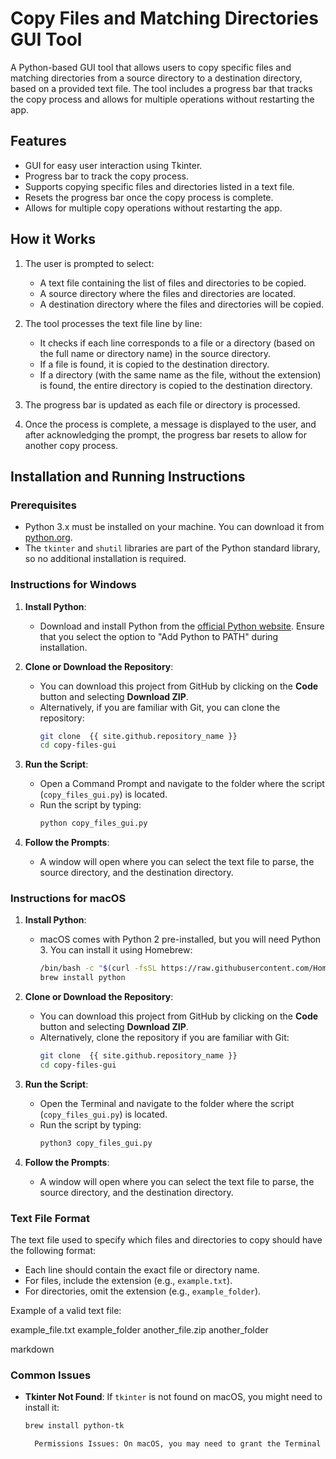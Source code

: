 # Copy Files and Matching Directories GUI Tool

A Python-based GUI tool that allows users to copy specific files and matching directories from a source directory to a destination directory, based on a provided text file. The tool includes a progress bar that tracks the copy process and allows for multiple operations without restarting the app.

## Features
- GUI for easy user interaction using Tkinter.
- Progress bar to track the copy process.
- Supports copying specific files and directories listed in a text file.
- Resets the progress bar once the copy process is complete.
- Allows for multiple copy operations without restarting the app.

## How it Works
1. The user is prompted to select:
   - A text file containing the list of files and directories to be copied.
   - A source directory where the files and directories are located.
   - A destination directory where the files and directories will be copied.
   
2. The tool processes the text file line by line:
   - It checks if each line corresponds to a file or a directory (based on the full name or directory name) in the source directory.
   - If a file is found, it is copied to the destination directory.
   - If a directory (with the same name as the file, without the extension) is found, the entire directory is copied to the destination directory.
   
3. The progress bar is updated as each file or directory is processed.

4. Once the process is complete, a message is displayed to the user, and after acknowledging the prompt, the progress bar resets to allow for another copy process.

## Installation and Running Instructions

### Prerequisites
- Python 3.x must be installed on your machine. You can download it from [python.org](https://www.python.org/downloads/).
- The `tkinter` and `shutil` libraries are part of the Python standard library, so no additional installation is required.

### Instructions for Windows

1. **Install Python**:
   - Download and install Python from the [official Python website](https://www.python.org/downloads/). Ensure that you select the option to "Add Python to PATH" during installation.

2. **Clone or Download the Repository**:
   - You can download this project from GitHub by clicking on the **Code** button and selecting **Download ZIP**.
   - Alternatively, if you are familiar with Git, you can clone the repository:
     ```bash
     git clone  {{ site.github.repository_name }}
     cd copy-files-gui
     ```

3. **Run the Script**:
   - Open a Command Prompt and navigate to the folder where the script (`copy_files_gui.py`) is located.
   - Run the script by typing:
     ```bash
     python copy_files_gui.py
     ```

4. **Follow the Prompts**:
   - A window will open where you can select the text file to parse, the source directory, and the destination directory.

### Instructions for macOS

1. **Install Python**:
   - macOS comes with Python 2 pre-installed, but you will need Python 3. You can install it using Homebrew:
     ```bash
     /bin/bash -c "$(curl -fsSL https://raw.githubusercontent.com/Homebrew/install/HEAD/install.sh)"
     brew install python
     ```

2. **Clone or Download the Repository**:
   - You can download this project from GitHub by clicking on the **Code** button and selecting **Download ZIP**.
   - Alternatively, clone the repository if you are familiar with Git:
     ```bash
     git clone  {{ site.github.repository_name }}
     cd copy-files-gui
     ```

3. **Run the Script**:
   - Open the Terminal and navigate to the folder where the script (`copy_files_gui.py`) is located.
   - Run the script by typing:
     ```bash
     python3 copy_files_gui.py
     ```

4. **Follow the Prompts**:
   - A window will open where you can select the text file to parse, the source directory, and the destination directory.

### Text File Format
The text file used to specify which files and directories to copy should have the following format:

- Each line should contain the exact file or directory name.
- For files, include the extension (e.g., `example.txt`).
- For directories, omit the extension (e.g., `example_folder`).

Example of a valid text file:

example_file.txt example_folder another_file.zip another_folder

markdown


### Common Issues

- **Tkinter Not Found**: If `tkinter` is not found on macOS, you might need to install it:
  ```bash
  brew install python-tk

    Permissions Issues: On macOS, you may need to grant the Terminal full disk access in your Security & Privacy settings if you encounter permissions errors when selecting directories.
    
